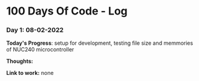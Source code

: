 # 100 Days Of Code - Log

### Day 1: 08-02-2022

**Today's Progress**: setup for development, testing file size and memmories of NUC240 microcontroller

**Thoughts:** 

**Link to work:** none
